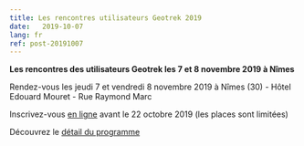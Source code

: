 ```yaml
---
title: Les rencontres utilisateurs Geotrek 2019
date:   2019-10-07
lang: fr
ref: post-20191007
---
```


**Les rencontres des utilisateurs Geotrek les 7 et 8 novembre 2019 à Nîmes**  

Rendez-vous les jeudi 7 et vendredi 8 novembre 2019 à Nîmes (30) - Hôtel Edouard Mouret - Rue Raymond Marc

Inscrivez-vous [en ligne](https://framaforms.org/inscription-rencontres-geotrek-2019-1569231468) avant le 22 octobre 2019 (les places sont limitées)

Découvrez le [détail du programme](https://geotrek.ecrins-parcnational.fr/rencontres/2019/Rencontres-Geotrek-2019-Programme.pdf)
